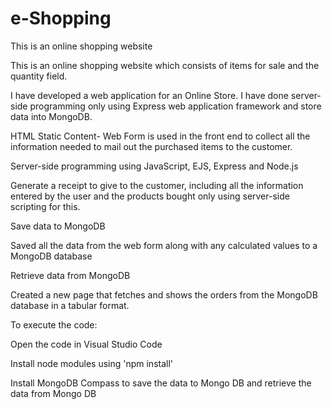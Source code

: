 # e-Shopping

This is an online shopping website

This is an online shopping website which consists of items for sale and the quantity field.


I have developed a web application for an Online Store. I have done server-side programming only using Express web application framework and store data into MongoDB.

HTML Static Content- Web Form is used in the front end to collect all the information needed to mail out the purchased items to the customer.

Server-side programming using JavaScript, EJS, Express and Node.js

Generate a receipt to give to the customer, including all the information entered by the user and the products bought only using server-side scripting for this.

Save data to MongoDB

Saved all the data from the web form along with any calculated values to a MongoDB database

Retrieve data from MongoDB

Created a new page that fetches and shows the orders from the MongoDB database in a tabular format.

To execute the code:

Open the code in Visual Studio Code

Install node modules using 'npm install'

Install MongoDB Compass to save the data to Mongo DB and retrieve the data from Mongo DB

